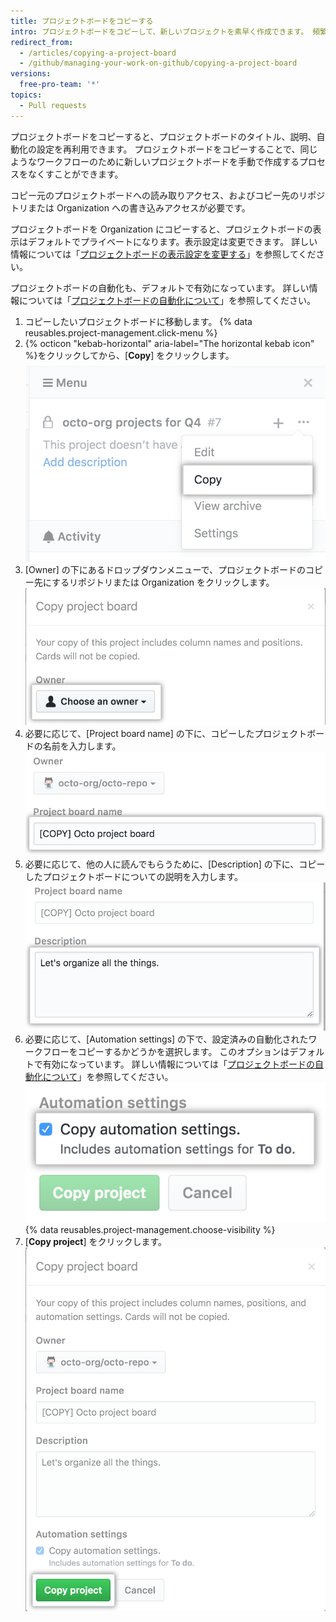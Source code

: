 ```yaml
---
title: プロジェクトボードをコピーする
intro: プロジェクトボードをコピーして、新しいプロジェクトを素早く作成できます。 頻繁に使われるプロジェクトボードや、高度にカスタマイズされたプロジェクトボードをコピーすることは、ワークフローの標準化に役立ちます。
redirect_from:
  - /articles/copying-a-project-board
  - /github/managing-your-work-on-github/copying-a-project-board
versions:
  free-pro-team: '*'
topics:
  - Pull requests
---
```

プロジェクトボードをコピーすると、プロジェクトボードのタイトル、説明、自動化の設定を再利用できます。 プロジェクトボードをコピーすることで、同じようなワークフローのために新しいプロジェクトボードを手動で作成するプロセスをなくすことができます。

コピー元のプロジェクトボードへの読み取りアクセス、およびコピー先のリポジトリまたは Organization への書き込みアクセスが必要です。

プロジェクトボードを Organization にコピーすると、プロジェクトボードの表示はデフォルトでプライベートになります。表示設定は変更できます。 詳しい情報については「[プロジェクトボードの表示設定を変更する](/articles/changing-project-board-visibility/)」を参照してください。

プロジェクトボードの自動化も、デフォルトで有効になっています。 詳しい情報については「[プロジェクトボードの自動化について](/articles/about-automation-for-project-boards/)」を参照してください。

1. コピーしたいプロジェクトボードに移動します。
{% data reusables.project-management.click-menu %}
3. {% octicon "kebab-horizontal" aria-label="The horizontal kebab icon" %}をクリックしてから、[**Copy**] をクリックします。 ![プロジェクトボードのサイドバーにある、ドロップダウンメニューの [Copy] オプション](/assets/images/help/projects/project-board-copy-setting.png)
4. [Owner] の下にあるドロップダウンメニューで、プロジェクトボードのコピー先にするリポジトリまたは Organization をクリックします。 ![ドロップダウンメニューから、コピーしたプロジェクトボードのオーナーを選択](/assets/images/help/projects/copied-project-board-owner.png)
5. 必要に応じて、[Project board name] の下に、コピーしたプロジェクトボードの名前を入力します。 ![コピーされたプロジェクトボードの名前を入力するフィールド](/assets/images/help/projects/copied-project-board-name.png)
6. 必要に応じて、他の人に読んでもらうために、[Description] の下に、コピーしたプロジェクトボードについての説明を入力します。 ![コピーしたプロジェクトボードの説明を入力するフィールド](/assets/images/help/projects/copied-project-board-description.png)
7. 必要に応じて、[Automation settings] の下で、設定済みの自動化されたワークフローをコピーするかどうかを選択します。 このオプションはデフォルトで有効になっています。 詳しい情報については「[プロジェクトボードの自動化について](/articles/about-automation-for-project-boards/)」を参照してください。 ![コピーしたプロジェクトボードの自動化設定を選択](/assets/images/help/projects/copied-project-board-automation-settings.png)
{% data reusables.project-management.choose-visibility %}
9. [**Copy project**] をクリックします。 ![コピーを確定するボタン](/assets/images/help/projects/confirm-copy-project-board.png)
